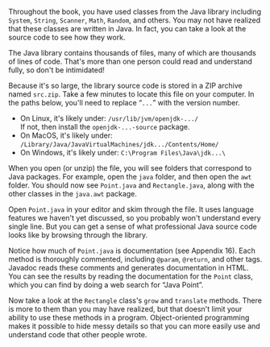 Throughout the book, you have used classes from the Java library including `System`, `String`, `Scanner`, `Math`, `Random`, and others.
You may not have realized that these classes are written in Java.
In fact, you can take a look at the source code to see how they work.


The Java library contains thousands of files, many of which are thousands of lines of code.
That's more than one person could read and understand fully, so don't be intimidated!

Because it's so large, the library source code is stored in a ZIP archive named `src.zip`.
Take a few minutes to locate this file on your computer.
In the paths below, you'll need to replace “`...`” with the version number.



*  On Linux, it's likely under: `/usr/lib/jvm/openjdk-.../`
<br/> If not, then install the `openjdk-...-source` package.
*  On MacOS, it's likely under: <br/> `/Library/Java/JavaVirtualMachines/jdk.../Contents/Home/`
*  On Windows, it's likely under: `C:\Program Files\Java\jdk...\`


When you open (or unzip) the file, you will see folders that correspond to Java packages.
For example, open the `java` folder, and then open the `awt` folder.
You should now see `Point.java` and `Rectangle.java`, along with the other classes in the `java.awt` package.

Open `Point.java` in your editor and skim through the file.
It uses language features we haven't yet discussed, so you probably won't understand every single line.
But you can get a sense of what professional Java source code looks like by browsing through the library.


Notice how much of `Point.java` is documentation (see Appendix 16).
Each method is thoroughly commented, including `@param`, `@return`, and other tags.
Javadoc reads these comments and generates documentation in HTML.
You can see the results by reading the documentation for the `Point` class, which you can find by doing a web search for “Java Point”.

Now take a look at the `Rectangle` class's `grow` and `translate` methods.
There is more to them than you may have realized, but that doesn't limit your ability to use these methods in a program.
Object-oriented programming makes it possible to hide messy details so that you can more easily use and understand code that other people wrote.